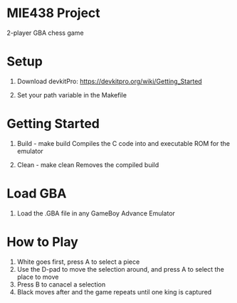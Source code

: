# MIE438 Project
2-player GBA chess game

# Setup
1. Download devkitPro: https://devkitpro.org/wiki/Getting_Started

2. Set your path variable in the Makefile

# Getting Started
1. Build - make build
    Compiles the C code into and executable ROM for the emulator

2. Clean - make clean
    Removes the compiled build

# Load GBA
1. Load the .GBA file in any GameBoy Advance Emulator

# How to Play
1. White goes first, press A to select a piece
2. Use the D-pad to move the selection around, and press A to select the place to move
3. Press B to canacel a selection
4. Black moves after and the game repeats until one king is captured